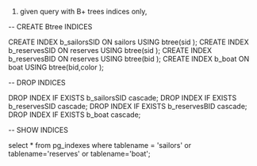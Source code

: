 1) given query with B+ trees indices only,

-- CREATE Btree INDICES

CREATE INDEX b_sailorsSID ON sailors USING btree(sid );
CREATE INDEX b_reservesSID ON reserves  USING btree(sid );
CREATE INDEX b_reservesBID ON reserves  USING btree(bid );
CREATE INDEX b_boat ON boat USING btree(bid,color );


-- DROP INDICES

DROP INDEX   IF EXISTS  b_sailorsSID cascade; 
DROP INDEX   IF EXISTS  b_reservesSID cascade; 
DROP INDEX   IF EXISTS  b_reservesBID cascade; 
DROP INDEX   IF EXISTS  b_boat  cascade; 


-- SHOW INDICES

select *
from pg_indexes
where tablename = 'sailors' or tablename='reserves' or tablename='boat';
